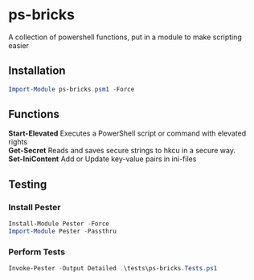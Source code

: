 # ps-bricks

A collection of powershell functions, put in a module to make scripting easier

## Installation

``` powershell
Import-Module ps-bricks.psm1 -Force
```

## Functions

**Start-Elevated** Executes a PowerShell script or command with elevated rights  
**Get-Secret** Reads and saves secure strings to hkcu in a secure way.  
**Set-IniContent** Add or Update key-value pairs in ini-files  


## Testing

### Install Pester

``` powershell
Install-Module Pester -Force
Import-Module Pester -Passthru
```

### Perform Tests

``` powershell
Invoke-Pester -Output Detailed .\tests\ps-bricks.Tests.ps1 
```

